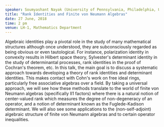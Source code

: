 ```yaml
---
speaker: Soumyashant Nayak (University of Pennsylvania, Philadelphia, USA)
title: "Rank Identities and Finite von Neumann Algebras"
date: 27 June, 2018
time: 2 pm
venue: LH-1, Mathematics Department
---
```


Algebraic identities play a pivotal role in the study of many mathematical structures although once understood, they are subconsciously regarded as being obvious or even tautological. For instance, polarization identity in convexity results in Hilbert space theory, Sylvester's determinant identity in the study of determinantal processes, rank identities in the proof of Cochran's theorem, etc. In this talk, the main goal is to discuss a systematic approach towards developing a theory of rank identities and determinant identities. This makes contact with Cohn's work on free ideal rings, particularly free associative algebras over a field. By taking a universal approach, we will see how these methods translate to the world of finite von Neumann algebras (specifically II1 factors) where there is a natural notion of center-valued rank which measures the degree of non-degeneracy of an operator, and a notion of determinant known as the Fuglede-Kadison determinant. We will also see some applications to the (non-self-adjoint) algebraic structure of finite von Neumann algebras and to certain operator inequalities.

